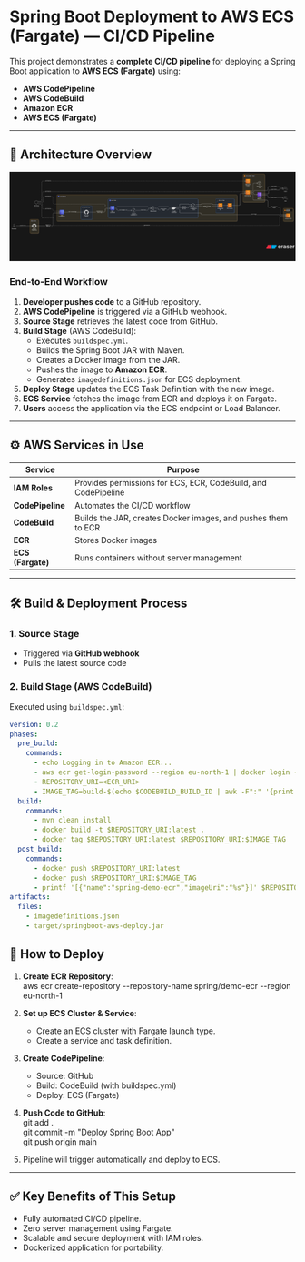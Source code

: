 # Spring Boot Deployment to AWS ECS (Fargate) — CI/CD Pipeline

This project demonstrates a **complete CI/CD pipeline** for deploying a Spring Boot application to **AWS ECS (Fargate)** using:

- **AWS CodePipeline**
- **AWS CodeBuild**
- **Amazon ECR**
- **AWS ECS (Fargate)**

---

## 📌 Architecture Overview

![Architecture Diagram](Architecture_diag.png) <!-- Replace with your actual diagram path -->

### End-to-End Workflow
1. **Developer pushes code** to a GitHub repository.
2. **AWS CodePipeline** is triggered via a GitHub webhook.
3. **Source Stage** retrieves the latest code from GitHub.
4. **Build Stage** (AWS CodeBuild):
   - Executes `buildspec.yml`.
   - Builds the Spring Boot JAR with Maven.
   - Creates a Docker image from the JAR.
   - Pushes the image to **Amazon ECR**.
   - Generates `imagedefinitions.json` for ECS deployment.
5. **Deploy Stage** updates the ECS Task Definition with the new image.
6. **ECS Service** fetches the image from ECR and deploys it on Fargate.
7. **Users** access the application via the ECS endpoint or Load Balancer.

---

## ⚙️ AWS Services in Use

| Service          | Purpose |
|------------------|---------|
| **IAM Roles**    | Provides permissions for ECS, ECR, CodeBuild, and CodePipeline |
| **CodePipeline** | Automates the CI/CD workflow |
| **CodeBuild**    | Builds the JAR, creates Docker images, and pushes them to ECR |
| **ECR**          | Stores Docker images |
| **ECS (Fargate)**| Runs containers without server management |

---

## 🛠 Build & Deployment Process

### 1. Source Stage
- Triggered via **GitHub webhook**
- Pulls the latest source code

### 2. Build Stage (AWS CodeBuild)
Executed using `buildspec.yml`:

```yaml
version: 0.2
phases:
  pre_build:
    commands:
      - echo Logging in to Amazon ECR...
      - aws ecr get-login-password --region eu-north-1 | docker login --username AWS --password-stdin <ECR_URI>
      - REPOSITORY_URI=<ECR_URI>
      - IMAGE_TAG=build-$(echo $CODEBUILD_BUILD_ID | awk -F":" '{print $2}')
  build:
    commands:
      - mvn clean install
      - docker build -t $REPOSITORY_URI:latest .
      - docker tag $REPOSITORY_URI:latest $REPOSITORY_URI:$IMAGE_TAG
  post_build:
    commands:
      - docker push $REPOSITORY_URI:latest
      - docker push $REPOSITORY_URI:$IMAGE_TAG
      - printf '[{"name":"spring-demo-ecr","imageUri":"%s"}]' $REPOSITORY_URI:$IMAGE_TAG > imagedefinitions.json
artifacts:
  files:
    - imagedefinitions.json
    - target/springboot-aws-deploy.jar
```


## 🚀 How to Deploy

1. **Create ECR Repository**:  
   aws ecr create-repository --repository-name spring/demo-ecr --region eu-north-1

2. **Set up ECS Cluster & Service**:  
   - Create an ECS cluster with Fargate launch type.  
   - Create a service and task definition.

3. **Create CodePipeline**:  
   - Source: GitHub  
   - Build: CodeBuild (with buildspec.yml)  
   - Deploy: ECS (Fargate)

4. **Push Code to GitHub**:  
   git add .  
   git commit -m "Deploy Spring Boot App"  
   git push origin main  

5. Pipeline will trigger automatically and deploy to ECS.

---

## ✅ Key Benefits of This Setup

- Fully automated CI/CD pipeline.  
- Zero server management using Fargate.  
- Scalable and secure deployment with IAM roles.  
- Dockerized application for portability.
